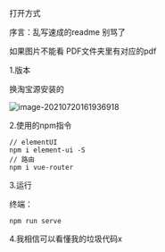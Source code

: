 打开方式

序言：乱写速成的readme 别骂了

如果图片不能看 PDF文件夹里有对应的pdf

1.版本

换淘宝源安装的

![image-20210720161936918](C:\Users\DDDDDXu\AppData\Roaming\Typora\typora-user-images\image-20210720161936918.png)

2.使用的npm指令

```
// elementUI
npm i element-ui -S
// 路由
npm i vue-router
```

3.运行

终端：

``` 
npm run serve
```

4.我相信可以看懂我的垃圾代码x